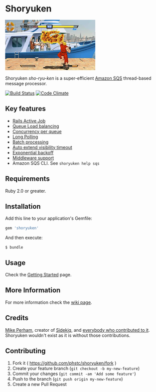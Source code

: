 # Shoryuken

![Shoryuken](shoryuken.jpg)

Shoryuken _sho-ryu-ken_ is a super-efficient [Amazon SQS](https://aws.amazon.com/sqs/) thread-based message processor.

[![Build Status](https://travis-ci.org/phstc/shoryuken.svg)](https://travis-ci.org/phstc/shoryuken)
[![Code Climate](https://codeclimate.com/github/phstc/shoryuken/badges/gpa.svg)](https://codeclimate.com/github/phstc/shoryuken)

## Key features

- [Rails Active Job](https://github.com/phstc/shoryuken/wiki/Rails-Integration-Active-Job)
- [Queue Load balancing](https://github.com/phstc/shoryuken/wiki/Shoryuken-options#load-balancing)
- [Concurrency per queue](https://github.com/phstc/shoryuken/wiki/Processing-Groups)
- [Long Polling](https://github.com/phstc/shoryuken/wiki/Long-Polling)
- [Batch processing](https://github.com/phstc/shoryuken/wiki/Worker-options#batch)
- [Auto extend visibility timeout](https://github.com/phstc/shoryuken/wiki/Worker-options#auto_visibility_timeout)
- [Exponential backoff](https://github.com/phstc/shoryuken/wiki/Worker-options#retry_intervals)
- [Middleware support](https://github.com/phstc/shoryuken/wiki/Middleware)
- Amazon SQS CLI. See `shoryuken help sqs`

## Requirements

Ruby 2.0 or greater.

## Installation

Add this line to your application's Gemfile:

```ruby
gem 'shoryuken'
```

And then execute:

```shell
$ bundle
```

## Usage

Check the [Getting Started](https://github.com/phstc/shoryuken/wiki/Getting-Started) page.

## More Information

For more information check the [wiki page](https://github.com/phstc/shoryuken/wiki).

## Credits

[Mike Perham](https://github.com/mperham), creator of [Sidekiq](https://github.com/mperham/sidekiq), and [everybody who contributed to it](https://github.com/mperham/sidekiq/graphs/contributors). Shoryuken wouldn't exist as it is without those contributions.

## Contributing

1. Fork it ( https://github.com/phstc/shoryuken/fork )
2. Create your feature branch (`git checkout -b my-new-feature`)
3. Commit your changes (`git commit -am 'Add some feature'`)
4. Push to the branch (`git push origin my-new-feature`)
5. Create a new Pull Request
